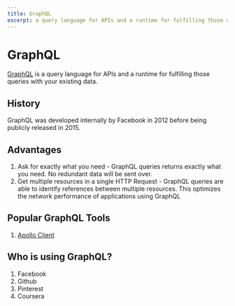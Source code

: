 ```yaml
---
title: GraphQL 
excerpt: a query language for APIs and a runtime for fulfilling those queries with your existing data.
---
```


# GraphQL

[GraphQL](https://graphql.org/) is a query language for APIs and a runtime for fulfilling those queries with your existing data.

## History 

GraphQL was developed internally by Facebook in 2012 before being publicly released in 2015.

## Advantages

1. Ask for exactly what you need - GraphQL queries returns exactly what you need. No redundant data will be sent over.
2. Get multiple resources in a single HTTP Request - GraphQL queries are able to identify references between multiple resources. This optimizes the network performance of applications using GraphQL

## Popular GraphQL Tools

1. [Apollo Client](https://www.apollographql.com/)

## Who is using GraphQL?

1. Facebook
2. Github
3. Pinterest
4. Coursera
